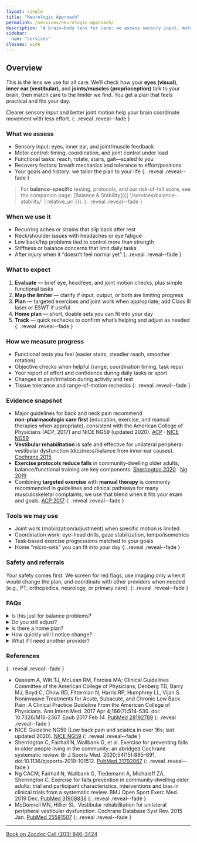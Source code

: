 ```yaml
---
layout: single
title: "Neurologic Approach"
permalink: /services/neurologic-approach/
description: "A brain–body lens for care: we assess sensory input, motor control, and autonomic factors to guide precise, practical treatment."
sidebar:
  nav: "services"
classes: wide
---
```


## Overview
This is the lens we use for all care. We’ll check how your **eyes (visual)**, **inner ear (vestibular)**, and **joints/muscles (proprioception)** talk to your brain, then match care to the limiter we find. You get a plan that feels practical and fits your day.

Clearer sensory input and better joint motion help your brain coordinate movement with less effort.
{: .reveal .reveal--fade }

### What we assess
- Sensory input: eyes, inner ear, and joint/muscle feedback
- Motor control: timing, coordination, and joint control under load
- Functional tasks: reach, rotate, stairs, gait—scaled to you
- Recovery factors: breath mechanics and tolerance to effort/positions
- Your goals and history: we tailor the plan to your life
{: .reveal .reveal--fade }

> For **balance-specific** testing, protocols, and our risk-of-fall score, see the companion page: [Balance & Stability]({{ '/services/balance-stability/' | relative_url }}).
{: .reveal .reveal--fade }

### When we use it
- Recurring aches or strains that slip back after rest
- Neck/shoulder issues with headaches or eye fatigue
- Low back/hip problems tied to control more than strength
- Stiffness or balance concerns that limit daily tasks
- After injury when it “doesn’t feel normal yet”
{: .reveal .reveal--fade }

### What to expect
1. **Evaluate** — brief eye, head/eye, and joint motion checks, plus simple functional tasks  
2. **Map the limiter** — clarify if input, output, or both are limiting progress  
3. **Plan** — targeted exercises and joint work when appropriate; add Class III laser or ESWT if useful  
4. **Home plan** — short, doable sets you can fit into your day  
5. **Track** — quick rechecks to confirm what’s helping and adjust as needed
{: .reveal .reveal--fade }

### How we measure progress
- Functional tests you feel (easier stairs, steadier reach, smoother rotation)
- Objective checks when helpful (range, coordination timing, task reps)
- Your report of effort and confidence during daily tasks or sport
- Changes in pain/irritation during activity and rest
- Tissue tolerance and range-of-motion rechecks
{: .reveal .reveal--fade }

### Evidence snapshot
- Major guidelines for back and neck pain recommend **non‑pharmacologic care first** (education, exercise, and manual therapies when appropriate), consistent with the American College of Physicians (ACP, 2017) and NICE NG59 (updated 2020). <a href="https://pubmed.ncbi.nlm.nih.gov/28192789/" target="_blank" rel="noopener">ACP</a> · <a href="https://www.nice.org.uk/guidance/ng59" target="_blank" rel="noopener">NICE NG59</a>
- **Vestibular rehabilitation** is safe and effective for unilateral peripheral vestibular dysfunction (dizziness/balance from inner‑ear causes). <a href="https://pubmed.ncbi.nlm.nih.gov/25581507/" target="_blank" rel="noopener">Cochrane 2015</a>
- **Exercise protocols reduce falls** in community‑dwelling older adults; balance/functional training are key components. <a href="https://pubmed.ncbi.nlm.nih.gov/31792067/" target="_blank" rel="noopener">Sherrington 2020</a> · <a href="https://pubmed.ncbi.nlm.nih.gov/31908838/" target="_blank" rel="noopener">Ng 2019</a>
- Combining **targeted exercise** with **manual therapy** is commonly recommended in guidelines and clinical pathways for many musculoskeletal complaints; we use that blend when it fits your exam and goals. <a href="https://pubmed.ncbi.nlm.nih.gov/28192789/" target="_blank" rel="noopener">ACP 2017</a>
{: .reveal .reveal--fade }

### Tools we may use
- Joint work (mobilization/adjustment) when specific motion is limited
- Coordination work: eye–head drills, gaze stabilization, tempo/isometrics
- Task‑based exercise progressions matched to your goals
- Home “micro‑sets” you can fit into your day
{: .reveal .reveal--fade }

### Safety and referrals
Your safety comes first. We screen for red flags, use imaging only when it would change the plan, and coordinate with other providers when needed (e.g., PT, orthopedics, neurology, or primary care).
{: .reveal .reveal--fade }

### FAQs

<div class="faq">
  <details class="reveal reveal--up">
    <summary>Is this just for balance problems?</summary>
    <div class="faq__content">
      No. We use the neurologic lens for many issues where timing, control, or input quality matter. For balance-only details, see <a href="{{ '/services/balance-stability/' | relative_url }}">Balance &amp; Stability</a>.
    </div>
  </details>

  <details class="reveal reveal--up">
    <summary>Do you still adjust?</summary>
    <div class="faq__content">
      Yes, when it fits your goals. Adjustments are one tool in our toolkit, used alongside exercises and other techniques.
    </div>
  </details>

  <details class="reveal reveal--up">
    <summary>Is there a home plan?</summary>
    <div class="faq__content">
      Yes, we give you brief, clear routines that fit your schedule. No long workouts or complex exercises.
    </div>
  </details>

  <details class="reveal reveal--up">
    <summary>How quickly will I notice change?</summary>
    <div class="faq__content">
      Some feel improvements quickly; others build over weeks. We track what’s helping and adjust as needed.
    </div>
  </details>

  <details class="reveal reveal--up">
    <summary>What if I need another provider?</summary>
    <div class="faq__content">
      We’ll tell you if another specialist is a better fit and help coordinate care. Our goal is to get you the right help, not just keep you coming back.
    </div>
  </details>
</div>

### References
{: .reveal .reveal--fade }
- Qaseem A, Wilt TJ, McLean RM, Forciea MA; Clinical Guidelines Committee of the American College of Physicians; Denberg TD, Barry MJ, Boyd C, Chow RD, Fitterman N, Harris RP, Humphrey LL, Vijan S. Noninvasive Treatments for Acute, Subacute, and Chronic Low Back Pain: A Clinical Practice Guideline From the American College of Physicians. Ann Intern Med. 2017 Apr 4;166(7):514-530. doi: 10.7326/M16-2367. Epub 2017 Feb 14. <a href="https://pubmed.ncbi.nlm.nih.gov/28192789/" target="_blank" rel="noopener">PubMed 28192789</a>
{: .reveal .reveal--fade }
- NICE Guideline NG59 (Low back pain and sciatica in over 16s; last updated 2020). <a href="https://www.nice.org.uk/guidance/ng59" target="_blank" rel="noopener">NICE NG59</a>
{: .reveal .reveal--fade }
- Sherrington C, Fairhall N, Wallbank G, et al. Exercise for preventing falls in older people living in the community: an abridged Cochrane systematic review. Br J Sports Med. 2020;54(15):885–891. doi:10.1136/bjsports-2019-101512. <a href="https://pubmed.ncbi.nlm.nih.gov/31792067/" target="_blank" rel="noopener">PubMed 31792067</a>
{: .reveal .reveal--fade }
- Ng CACM, Fairhall N, Wallbank G, Tiedemann A, Michaleff ZA, Sherrington C. Exercise for falls prevention in community-dwelling older adults: trial and participant characteristics, interventions and bias in clinical trials from a systematic review. BMJ Open Sport Exerc Med. 2019 Dec. <a href="https://pubmed.ncbi.nlm.nih.gov/31908838/" target="_blank" rel="noopener">PubMed 31908838</a>
{: .reveal .reveal--fade }
- McDonnell MN, Hillier SL. Vestibular rehabilitation for unilateral peripheral vestibular dysfunction. Cochrane Database Syst Rev. 2015 Jan. <a href="https://pubmed.ncbi.nlm.nih.gov/25581507/" target="_blank" rel="noopener">PubMed 25581507</a>
{: .reveal .reveal--fade }
---

<div class="contact-actions reveal reveal--up">
  <a href="https://www.zocdoc.com/practice/cranbury-chiropractic-center-43835" class="btn">
    <span class="btn-label">Book on Zocdoc</span>
  </a>
  <a href="tel:+12038463424" class="btn">
    <span class="btn-label">Call (203) 846-3424</span>
  </a>
</div>
